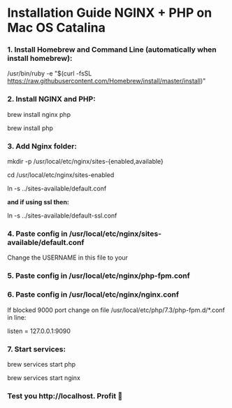 # Installation Guide NGINX + PHP on Mac OS Catalina

### 1. Install Homebrew and Command Line (automatically when install homebrew): 
/usr/bin/ruby -e "$(curl -fsSL https://raw.githubusercontent.com/Homebrew/install/master/install)"

### 2. Install NGINX and PHP: 

brew install nginx php

brew install php

### 3. Add Nginx folder: 
mkdir -p /usr/local/etc/nginx/sites-{enabled,available} 

cd /usr/local/etc/nginx/sites-enabled 

ln -s ../sites-available/default.conf 

**and if using ssl then:** 

ln -s ../sites-available/default-ssl.conf

### 4. Paste config in /usr/local/etc/nginx/sites-available/default.conf

Change the USERNAME in this file to your

### 5. Paste config in /usr/local/etc/nginx/php-fpm.conf

### 6. Paste config in /usr/local/etc/nginx/nginx.conf

If blocked 9000 port change on file /usr/local/etc/php/7.3/php-fpm.d/*.conf in line:

listen = 127.0.0.1:9090

### 7. Start services:

brew services start php 

brew services start nginx


### Test you http://localhost. Profit 🎉
